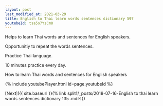 ```yaml
---
layout: post
last_modified_at: 2021-03-29
title: English to Thai learn words sentences dictionary 597 
youtubeId: tsa5o7YzCm8
---
```

 
 
Helps to learn Thai words and sentences for English speakers.

Opportunitiy to repeat the words sentences. 

Practice Thai language. 
 
10 minutes practice every day. 
 
How to learn Thai words and sentences for English speakers 
 
{% include youtubePlayer.html id=page.youtubeId %}
 
 
[Next]({{ site.baseurl }}{% link  split1/_posts/2018-07-16-English to thai learn words sentences dictionary 135 .md%})
 
